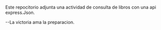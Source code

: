 Este repocitorio adjunta una actividad de consulta de libros con una api express.Json.

--La victoria ama la preparacion.
